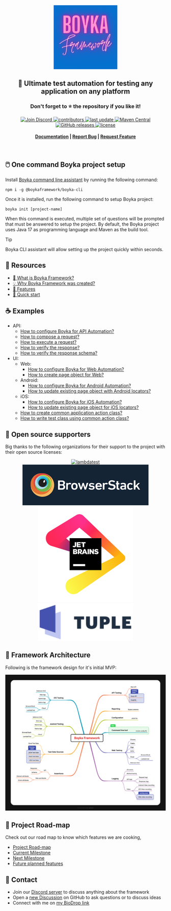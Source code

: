 <div align="center">

  <img src="../assets/Boyka.png" alt="logo" width="200" height="auto" />

  <h2>
    🎉 Ultimate test automation for testing any application on any platform
  </h2>
  <h3>
    Don't forget to ⭐ the repository if you like it!
  </h3>

<!-- Badges -->
<p>
  <a href="https://dub.sh/boyka-discord">
    <img src="https://img.shields.io/discord/950985052769120337?label=Discord&logo=Discord&style=for-the-badge" alt="Join Discord">
  </a>
  <a href="https://github.com/BoykaFramework/boyka-framework/graphs/contributors">
    <img src="https://img.shields.io/github/contributors/BoykaFramework/boyka-framework?style=for-the-badge" alt="contributors" />
  </a>
  <a href="https://github.com/BoykaFramework/boyka-framework/commits/main">
    <img src="https://img.shields.io/github/last-commit/BoykaFramework/boyka-framework?style=for-the-badge" alt="last update" />
  </a>
  <a href="https://central.sonatype.com/artifact/io.github.boykaframework/boyka-framework">
    <img src="https://img.shields.io/maven-central/v/io.github.boykaframework/boyka-framework.svg?style=for-the-badge" alt="Maven Central" />
  </a>
  <a href="https://github.com/BoykaFramework/boyka-framework/releases/tag/v2.1.0">
    <img src="https://img.shields.io/github/downloads/BoykaFramework/boyka-framework/v2.1.0/total?color=brightgreen&label=Downloads%20for%20v2.1.0&logo=GitHub&style=for-the-badge" alt="GitHub releases" />
  </a>
  <a href="https://github.com/BoykaFramework/boyka-framework/blob/master/LICENSE">
    <img src="https://img.shields.io/github/license/BoykaFramework/boyka-framework.svg?style=for-the-badge" alt="license" />
  </a>
</p>

  <h4>
    <a href="https://BoykaFramework.github.io/boyka-framework/docs/intro">Documentation</a>
  <span> | </span>
    <a href="https://github.com/BoykaFramework/boyka-framework/issues/new/choose">Report Bug</a>
  <span> | </span>
    <a href="https://github.com/BoykaFramework/boyka-framework/issues/new/choose">Request Feature</a>
  </h4>
</div>

<br />

## 🖱️ One command Boyka project setup

Install [Boyka command line assistant](https://github.com/BoykaFramework/boyka-cli) by running the following command:

```shell
npm i -g @boykaframework/boyka-cli
```

Once it is installed, run the following command to setup Boyka project:

```shell
boyka init [project-name]
```

When this command is executed, multiple set of questions will be prompted that must be answered to setup the project. By default, the Boyka project uses Java 17 as programming language and Maven as the build tool.

> [!TIP]
> Boyka CLI assistant will allow setting up the project quickly within seconds.

## 👜 Resources

- [🤔 What is Boyka Framework?](https://BoykaFramework.github.io/boyka-framework/docs/intro#what-is-boyka-framework)
- [💡 Why Boyka Framework was created?](https://BoykaFramework.github.io/boyka-framework/docs/intro#why-boyka-framework-was-created)
- [🎯 Features](https://BoykaFramework.github.io/boyka-framework/docs/intro#features)
- [🚀 Quick start](https://BoykaFramework.github.io/boyka-framework/docs/getting-started/quickstart)

## ☕ Examples

- API:
  - [How to configure Boyka for API Automation?](https://BoykaFramework.github.io/boyka-framework/docs/guides/api/setup-config)
  - [How to compose a request?](https://BoykaFramework.github.io/boyka-framework/docs/guides/api/compose-request)
  - [How to execute a request?](https://BoykaFramework.github.io/boyka-framework/docs/guides/api/execute-request)
  - [How to verify the response?](https://BoykaFramework.github.io/boyka-framework/docs/guides/api/verify-response)
  - [How to verify the response schema?](http://localhost:3000/boyka-framework/docs/guides/api/verify-response-schema)
- UI:
  - Web:
    - [How to configure Boyka for Web Automation?](https://BoykaFramework.github.io/boyka-framework/docs/guides/ui/web/setup-config)
    - [How to create page object for Web?](https://BoykaFramework.github.io/boyka-framework/docs/guides/ui/web/create-page-object)
  - Android:
    - [How to configure Boyka for Android Automation?](https://BoykaFramework.github.io/boyka-framework/docs/guides/ui/android/setup-config)
    - [How to update existing page object with Android locators?](https://BoykaFramework.github.io/boyka-framework/docs/guides/ui/android/create-page-object)
  - iOS:
    - [How to configure Boyka for iOS Automation?](https://BoykaFramework.github.io/boyka-framework/docs/guides/ui/ios/setup-config)
    - [How to update existing page object for iOS locators?](https://BoykaFramework.github.io/boyka-framework/docs/guides/ui/ios/create-page-object)
  - [How to create common application action class?](https://BoykaFramework.github.io/boyka-framework/docs/guides/ui/page-action)
  - [How to write test class using common action class?](https://BoykaFramework.github.io/boyka-framework/docs/guides/ui/write-test)

## 💎 Open source supporters

Big thanks to the following organizations for their support to the project with their open source licenses:

<div align="center">
  <a href="http://www.lambdatest.com?fp_ref=wasiq95" target="_blank" style="outline:none;border:none;"><img src="https://d2gdx5nv84sdx2.cloudfront.net/uploads/n3ufe5o3/marketing_asset/banner/6476/728_x_90.png" alt="lambdatest"/></a>
  <br/>
  <a href="https://www.browserstack.com/" target="_blank" style="outline:none;border:none;"><img src="../assets/our-supporters/browser-stack.png" alt="browserstack"/></a>
  <br/>
  <a href="https://www.jetbrains.com/" target="_blank" style="outline:none;border:none;"><img src="../assets/our-supporters/jetbrains.png" alt="JetBrains" width="300px"/></a>
  <br/>
  <a href="https://tuple.app/" target="_blank" style="outline:none;border:none;"><img src="../assets/our-supporters/tuple.svg" alt="Tuple" width="300px"/></a>
</div>

## 📐 Framework Architecture

Following is the framework design for it's initial MVP:

![Boyka framework design](../assets/Boyka-Framework.png)

## 🧭 Project Road-map

Check out our road map to know which features we are cooking,

- [Project Road-map](https://github.com/orgs/BoykaFramework/projects/4/views/1)
- [Current Milestone](https://github.com/orgs/BoykaFramework/projects/4/views/2)
- [Next Milestone](https://github.com/orgs/BoykaFramework/projects/4/views/3)
- [Future planned features](https://github.com/orgs/BoykaFramework/projects/4/views/4)

## 🤝 Contact

- Join our [Discord server](https://dub.sh/boyka-discord) to discuss anything about the framework
- Open a [new Discussion](https://github.com/BoykaFramework/boyka-framework/discussions/new) on GitHub to ask questions or to discuss ideas
- Connect with me on [my BioDrop link](https://www.biodrop.io/WasiqB)
